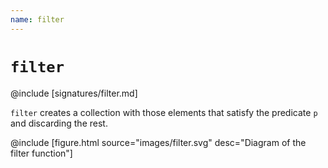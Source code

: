 ```yaml
---
name: filter
---
```


# `filter`

@include [signatures/filter.md]

`filter` creates a collection with those elements that satisfy the predicate `p` and discarding the rest.

@include [figure.html source="images/filter.svg" desc="Diagram of the filter function"]
